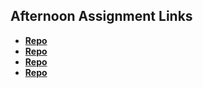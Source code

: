 ## Afternoon Assignment Links

* **[Repo](https://github.com/Kolby-Strang/BurgerShack)**
* **[Repo](https://github.com/Kolby-Strang/GregsList-Node)**
* **[Repo](https://github.com/Kolby-Strang/Universe-Guide-API)**
* **[Repo](https://github.com/Kolby-Strang/<ASSIGNMENT_REPO>)**
